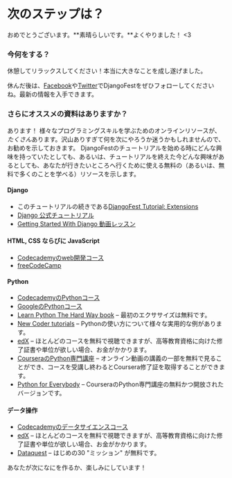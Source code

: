 # 次のステップは？

おめでとうございます。**素晴らしいです。**よくやりました！ <3

### 今何をする？

休憩してリラックスしてください！本当に大きなことを成し遂げました。

休んだ後は、[Facebook](http://facebook.com/djangogirls)や[Twitter](https://twitter.com/djangogirls)でDjangoFestをぜひフォローしてくださいね。最新の情報を入手できます。

### さらにオススメの資料はありますか？

あります！ 様々なプログラミングスキルを学ぶためのオンラインリソースが、*たくさん*あります。沢山ありすぎて何を次にやろうか迷うかもしれませんので、お勧めを示しておきます。 DjangoFestのチュートリアルを始める時にどんな興味を持っていたとしても、あるいは、チュートリアルを終えた今どんな興味があるとしても、あなたが行きたいところへ行くために使える無料の（あるいは、無料で多くのことを学べる）リソースを示します。

#### Django

- このチュートリアルの続きである[DjangoFest Tutorial: Extensions](https://tutorial-extensions.djangogirls.org/)
- [Django 公式チュートリアル](https://docs.djangoproject.com/ja/3.2/intro/tutorial01/)
- [Getting Started With Django 動画レッスン](http://www.gettingstartedwithdjango.com/)

#### HTML, CSS ならびに JavaScript

- [Codecademyのweb開発コース](https://www.codecademy.com/learn/paths/web-development)
- [freeCodeCamp](https://www.freecodecamp.org/)

#### Python

- [CodecademyのPythonコース](https://www.codecademy.com/learn/learn-python)
- [GoogleのPythonコース](https://developers.google.com/edu/python/)
- [Learn Python The Hard Way book](http://learnpythonthehardway.org/book/) – 最初のエクササイズは無料です。
- [New Coder tutorials](http://newcoder.io/tutorials/) – Pythonの使い方について様々な実用的な例があります。
- [edX](https://www.edx.org/course?search_query=python) – ほとんどのコースを無料で視聴できますが、高等教育資格に向けた修了証書や単位が欲しい場合、お金がかかります。
- [CourseraのPython専門講座](https://www.coursera.org/specializations/python) – オンライン動画の講義の一部を無料で見ることができ、コースを受講し終わるとCoursera修了証を取得することができます。
- [Python for Everybody](https://www.py4e.com/) – CourseraのPython専門講座の無料かつ開放されたバージョンです。

#### データ操作

- [Codecademyのデータサイエンスコース](https://www.codecademy.com/learn/paths/data-science)
- [edX](https://www.edx.org/course/?search_query=python&subject=Data%20Analysis%20%26%20Statistics) – ほとんどのコースを無料で視聴できますが、高等教育資格に向けた修了証書や単位が欲しい場合、お金がかかります。
- [Dataquest](https://www.dataquest.io/) – はじめの30 "ミッション" が無料です。

あなたが次になにを作るか、楽しみにしています！
